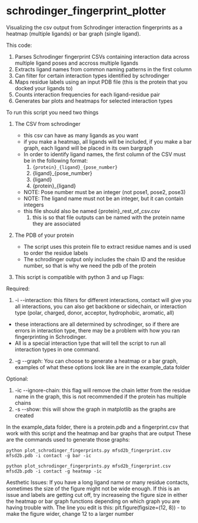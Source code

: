 # schrodinger_fingerprint_plotter
Visualizing the csv output from Schrodinger interaction fingerprints as a heatmap (multiple ligands) or bar graph (single ligand).

This code:
1. Parses Schrodinger fingerprint CSVs containing interaction data across multiple ligand poses and accross multiple ligands
2. Extracts ligand names from common naming patterns in the first column
3. Can filter for certain interaction types identified by schrodinger
4. Maps residue labels using an input PDB file (this is the protein that you docked your ligands to)
5. Counts interaction frequencies for each ligand-residue pair
6. Generates bar plots and heatmaps for selected interaction types

To run this script you need two things
1. The CSV from schrodinger
   - this csv can have as many ligands as you want
   - if you make a heatmap, all ligands will be included, if you make a bar graph, each ligand will be placed in its own bargraph
   - In order to identify ligand names, the first column of the CSV must be in the following format:
      1. `{protein}_{ligand}_{pose_number}`
      2. {ligand}_{pose_number}
      3. {ligand}
      4. {protein}_{ligand}
   * NOTE: Pose number must be an integer (not pose1, pose2, pose3)
   * NOTE: The ligand name must not be an integer, but it can contain integers
   - this file should also be named {protein}_rest_of_csv.csv
      1. this is so that file outputs can be named with the protein name they are associated

2. The PDB of your protein

    - The script uses this protein file to extract residue names and is used to order the residue labels
    - The schrodinger output only includes the chain ID and the residue number, so that is why we need the pdb of the protein

3. This script is compatible with python 3 and up
Flags:

Required:

1. -i --interaction: this filters for different interactions, contact will give you all interactions, you can also get backbone or sidechain, or interaction type (polar, charged, donor, acceptor, hydrophobic, aromatic, all)
  - these interactions are all determined by schrodinger, so if there are errors in interaction type, there may be a problem with how you ran fingerprinting in Schrodinger.
  - All is a special interaction type that will tell the script to run all interaction types in one command. 
2. -g --graph: You can choose to generate a heatmap or a bar graph, examples of what these options look like are in the example_data folder

Optional:
1. -ic --ignore-chain: this flag will remove the chain letter from the residue name in the graph, this is not recommended if the protein has multiple chains
2. -s --show: this will show the graph in matplotlib as the graphs are created

In the example_data folder, there is a protein.pdb and a fingerprint.csv that work with this script and the heatmap and bar graphs that are output
These are the commands used to generate those graphs:

`python plot_schrodinger_fingerprints.py mfsd2b_fingerprint.csv mfsd2b.pdb -i contact -g bar -ic`

`python plot_schrodinger_fingerprints.py mfsd2b_fingerprint.csv mfsd2b.pdb -i contact -g heatmap -ic`

Aesthetic Issues:
If you have a long ligand name or many residue contacts, sometimes the size of the figure might not be wide enough. If this is an issue and labels are getting cut off, try increaseing the figure size in either the heatmap or bar graph functions depending on which graph you are having trouble with. The line you edit is this: plt.figure(figsize=(12, 8)) - to make the figure wider, change 12 to a larger number
